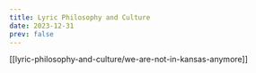 ```yaml
---
title: Lyric Philosophy and Culture
date: 2023-12-31
prev: false
---
```


[[lyric-philosophy-and-culture/we-are-not-in-kansas-anymore]]



